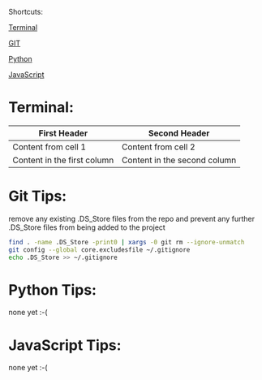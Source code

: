 Shortcuts:

[Terminal](#terminal)

[GIT](#git-tips)

[Python](#python-tips)

[JavaScript](#javascript-tips)

# Terminal:

First Header | Second Header
------------ | -------------
Content from cell 1 | Content from cell 2
Content in the first column | Content in the second column

# Git Tips:

remove any existing .DS_Store files from the repo and prevent any further .DS_Store files from being added to the project

```bash
find . -name .DS_Store -print0 | xargs -0 git rm --ignore-unmatch
git config --global core.excludesfile ~/.gitignore
echo .DS_Store >> ~/.gitignore
```

# Python Tips:

none yet :-(

# JavaScript Tips:

none yet :-(
